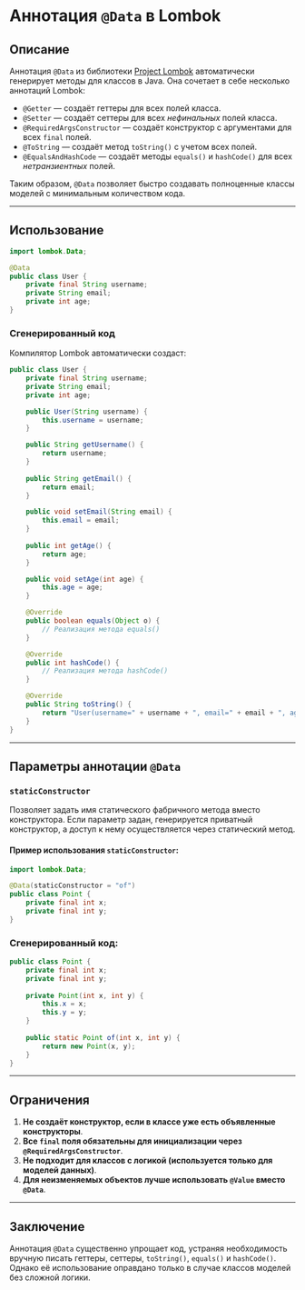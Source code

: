 # Аннотация `@Data` в Lombok

## Описание
Аннотация `@Data` из библиотеки [Project Lombok](https://projectlombok.org/) автоматически генерирует методы для классов в Java. Она сочетает в себе несколько аннотаций Lombok:

- `@Getter` — создаёт геттеры для всех полей класса.
- `@Setter` — создаёт сеттеры для всех *нефинальных* полей класса.
- `@RequiredArgsConstructor` — создаёт конструктор с аргументами для всех `final` полей.
- `@ToString` — создаёт метод `toString()` с учетом всех полей.
- `@EqualsAndHashCode` — создаёт методы `equals()` и `hashCode()` для всех *нетранзиентных* полей.

Таким образом, `@Data` позволяет быстро создавать полноценные классы моделей с минимальным количеством кода.

---

## Использование

```java
import lombok.Data;

@Data
public class User {
    private final String username;
    private String email;
    private int age;
}
```

### Сгенерированный код
Компилятор Lombok автоматически создаст:

```java
public class User {
    private final String username;
    private String email;
    private int age;

    public User(String username) {
        this.username = username;
    }

    public String getUsername() {
        return username;
    }
    
    public String getEmail() {
        return email;
    }

    public void setEmail(String email) {
        this.email = email;
    }
    
    public int getAge() {
        return age;
    }

    public void setAge(int age) {
        this.age = age;
    }

    @Override
    public boolean equals(Object o) {
        // Реализация метода equals()
    }

    @Override
    public int hashCode() {
        // Реализация метода hashCode()
    }

    @Override
    public String toString() {
        return "User(username=" + username + ", email=" + email + ", age=" + age + ")";
    }
}
```

---

## Параметры аннотации `@Data`

### `staticConstructor`
Позволяет задать имя статического фабричного метода вместо конструктора. Если параметр задан, генерируется приватный конструктор, а доступ к нему осуществляется через статический метод.

#### Пример использования `staticConstructor`:
```java
import lombok.Data;

@Data(staticConstructor = "of")
public class Point {
    private final int x;
    private final int y;
}
```

### Сгенерированный код:
```java
public class Point {
    private final int x;
    private final int y;
    
    private Point(int x, int y) {
        this.x = x;
        this.y = y;
    }
    
    public static Point of(int x, int y) {
        return new Point(x, y);
    }
}
```

---

## Ограничения
1. **Не создаёт конструктор, если в классе уже есть объявленные конструкторы**.
2. **Все `final` поля обязательны для инициализации через `@RequiredArgsConstructor`**.
3. **Не подходит для классов с логикой (используется только для моделей данных)**.
4. **Для неизменяемых объектов лучше использовать `@Value` вместо `@Data`**.

---

## Заключение
Аннотация `@Data` существенно упрощает код, устраняя необходимость вручную писать геттеры, сеттеры, `toString()`, `equals()` и `hashCode()`. Однако её использование оправдано только в случае классов моделей без сложной логики.

